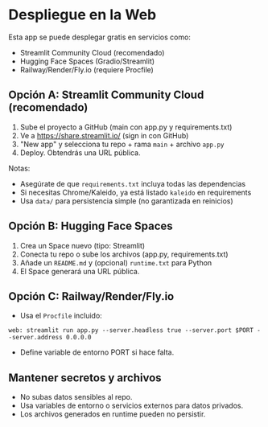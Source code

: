 # Despliegue en la Web

Esta app se puede desplegar gratis en servicios como:

- Streamlit Community Cloud (recomendado)
- Hugging Face Spaces (Gradio/Streamlit)
- Railway/Render/Fly.io (requiere Procfile)

## Opción A: Streamlit Community Cloud (recomendado)

1. Sube el proyecto a GitHub (main con app.py y requirements.txt)
2. Ve a https://share.streamlit.io/ (sign in con GitHub)
3. "New app" y selecciona tu repo + rama `main` + archivo `app.py`
4. Deploy. Obtendrás una URL pública.

Notas:
- Asegúrate de que `requirements.txt` incluya todas las dependencias
- Si necesitas Chrome/Kaleido, ya está listado `kaleido` en requirements
- Usa `data/` para persistencia simple (no garantizada en reinicios)

## Opción B: Hugging Face Spaces

1. Crea un Space nuevo (tipo: Streamlit)
2. Conecta tu repo o sube los archivos (app.py, requirements.txt)
3. Añade un `README.md` y (opcional) `runtime.txt` para Python
4. El Space generará una URL pública.

## Opción C: Railway/Render/Fly.io

- Usa el `Procfile` incluido:

```
web: streamlit run app.py --server.headless true --server.port $PORT --server.address 0.0.0.0
```

- Define variable de entorno PORT si hace falta.

## Mantener secretos y archivos

- No subas datos sensibles al repo.
- Usa variables de entorno o servicios externos para datos privados.
- Los archivos generados en runtime pueden no persistir.
